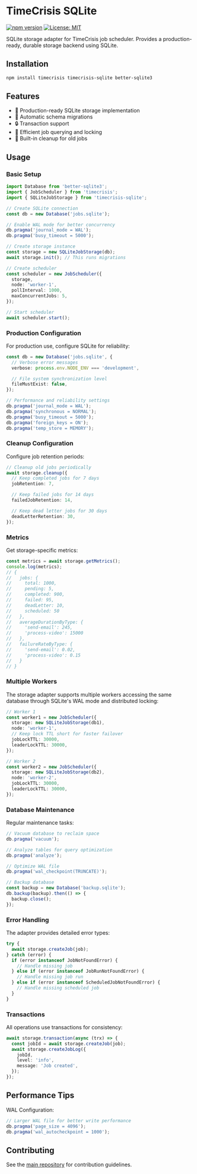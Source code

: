 # TimeCrisis SQLite

[![npm version](https://badge.fury.io/js/timecrisis-sqlite.svg)](https://badge.fury.io/js/timecrisis-sqlite)
[![License: MIT](https://img.shields.io/badge/License-MIT-yellow.svg)](https://opensource.org/licenses/MIT)

SQLite storage adapter for TimeCrisis job scheduler. Provides a production-ready, durable storage backend using SQLite.

## Installation

```bash
npm install timecrisis timecrisis-sqlite better-sqlite3
```

## Features

- 💾 Production-ready SQLite storage implementation
- 🔄 Automatic schema migrations
- 🔒 Transaction support
- 🚀 Efficient job querying and locking
- 🧹 Built-in cleanup for old jobs

## Usage

### Basic Setup

```typescript
import Database from 'better-sqlite3';
import { JobScheduler } from 'timecrisis';
import { SQLiteJobStorage } from 'timecrisis-sqlite';

// Create SQLite connection
const db = new Database('jobs.sqlite');

// Enable WAL mode for better concurrency
db.pragma('journal_mode = WAL');
db.pragma('busy_timeout = 5000');

// Create storage instance
const storage = new SQLiteJobStorage(db);
await storage.init(); // This runs migrations

// Create scheduler
const scheduler = new JobScheduler({
  storage,
  node: 'worker-1',
  pollInterval: 1000,
  maxConcurrentJobs: 5,
});

// Start scheduler
await scheduler.start();
```

### Production Configuration

For production use, configure SQLite for reliability:

```typescript
const db = new Database('jobs.sqlite', {
  // Verbose error messages
  verbose: process.env.NODE_ENV === 'development',

  // File system synchronization level
  fileMustExist: false,
});

// Performance and reliability settings
db.pragma('journal_mode = WAL');
db.pragma('synchronous = NORMAL');
db.pragma('busy_timeout = 5000');
db.pragma('foreign_keys = ON');
db.pragma('temp_store = MEMORY');
```

### Cleanup Configuration

Configure job retention periods:

```typescript
// Cleanup old jobs periodically
await storage.cleanup({
  // Keep completed jobs for 7 days
  jobRetention: 7,

  // Keep failed jobs for 14 days
  failedJobRetention: 14,

  // Keep dead letter jobs for 30 days
  deadLetterRetention: 30,
});
```

### Metrics

Get storage-specific metrics:

```typescript
const metrics = await storage.getMetrics();
console.log(metrics);
// {
//   jobs: {
//     total: 1000,
//     pending: 5,
//     completed: 900,
//     failed: 95,
//     deadLetter: 10,
//     scheduled: 50
//   },
//   averageDurationByType: {
//     'send-email': 245,
//     'process-video': 15000
//   },
//   failureRateByType: {
//     'send-email': 0.02,
//     'process-video': 0.15
//   }
// }
```

### Multiple Workers

The storage adapter supports multiple workers accessing the same database through SQLite's WAL mode and distributed locking:

```typescript
// Worker 1
const worker1 = new JobScheduler({
  storage: new SQLiteJobStorage(db1),
  node: 'worker-1',
  // Keep lock TTL short for faster failover
  jobLockTTL: 30000,
  leaderLockTTL: 30000,
});

// Worker 2
const worker2 = new JobScheduler({
  storage: new SQLiteJobStorage(db2),
  node: 'worker-2',
  jobLockTTL: 30000,
  leaderLockTTL: 30000,
});
```

### Database Maintenance

Regular maintenance tasks:

```typescript
// Vacuum database to reclaim space
db.pragma('vacuum');

// Analyze tables for query optimization
db.pragma('analyze');

// Optimize WAL file
db.pragma('wal_checkpoint(TRUNCATE)');

// Backup database
const backup = new Database('backup.sqlite');
db.backup(backup).then(() => {
  backup.close();
});
```

### Error Handling

The adapter provides detailed error types:

```typescript
try {
  await storage.createJob(job);
} catch (error) {
  if (error instanceof JobNotFoundError) {
    // Handle missing job
  } else if (error instanceof JobRunNotFoundError) {
    // Handle missing job run
  } else if (error instanceof ScheduledJobNotFoundError) {
    // Handle missing scheduled job
  }
}
```

### Transactions

All operations use transactions for consistency:

```typescript
await storage.transaction(async (trx) => {
  const jobId = await storage.createJob(job);
  await storage.createJobLog({
    jobId,
    level: 'info',
    message: 'Job created',
  });
});
```

## Performance Tips

WAL Configuration:

```typescript
// Larger WAL file for better write performance
db.pragma('page_size = 4096');
db.pragma('wal_autocheckpoint = 1000');
```

## Contributing

See the [main repository](https://github.com/sandrinodimattia/timecrisis) for contribution guidelines.
